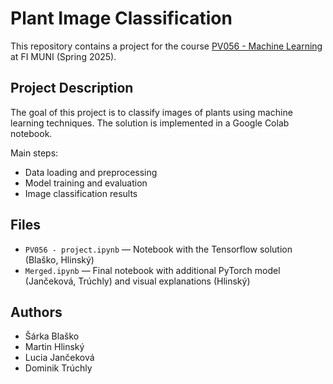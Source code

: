 # Plant Image Classification

This repository contains a project for the course [PV056 - Machine Learning](https://is.muni.cz/predmet/fi/jaro2025/PV056) at FI MUNI (Spring 2025).

## Project Description

The goal of this project is to classify images of plants using machine learning techniques. The solution is implemented in a Google Colab notebook.

Main steps:
- Data loading and preprocessing
- Model training and evaluation
- Image classification results

## Files

- `PV056 - project.ipynb` — Notebook with the Tensorflow solution (Blaško, Hlinský)
- `Merged.ipynb` — Final notebook with additional PyTorch model (Jančeková, Trúchly) and visual explanations (Hlinský)

## Authors

- Šárka Blaško
- Martin Hlinský
- Lucia Jančeková
- Dominik Trúchly
